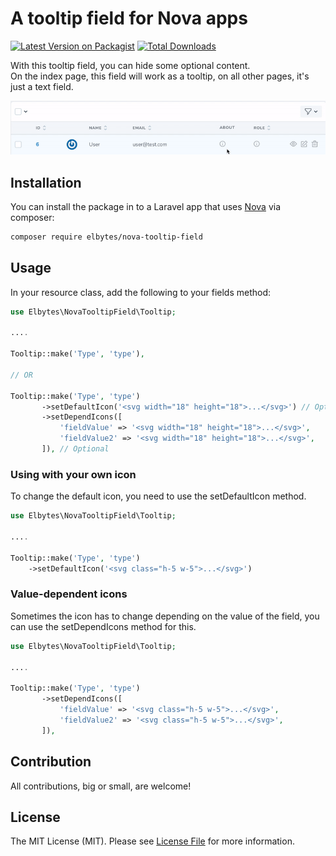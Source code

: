 # A tooltip field for Nova apps

[![Latest Version on Packagist](https://img.shields.io/packagist/v/elbytes/nova-tooltip-field.svg?style=flat-square)](https://packagist.org/packages/elbytes/nova-tooltip-field)
[![Total Downloads](https://img.shields.io/packagist/dt/elbytes/nova-tooltip-field.svg?style=flat-square)](https://packagist.org/packages/elbytes/nova-tooltip-field)

With this tooltip field, you can hide some optional content.  
On the index page, this field will work as a tooltip, on all other pages, it's just a text field.

<kbd>
    <img src="demo.gif" alt="Demo video">
</kbd>

## Installation

You can install the package in to a Laravel app that uses [Nova](https://nova.laravel.com) via composer:

```bash
composer require elbytes/nova-tooltip-field
```

## Usage

In your resource class, add the following to your fields method:

```php
use Elbytes\NovaTooltipField\Tooltip;

....

Tooltip::make('Type', 'type'), 

// OR

Tooltip::make('Type', 'type')
       ->setDefaultIcon('<svg width="18" height="18">...</svg>') // Optional
       ->setDependIcons([
           'fieldValue' => '<svg width="18" height="18">...</svg>',
           'fieldValue2' => '<svg width="18" height="18">...</svg>',
       ]), // Optional
```

### Using with your own icon

To change the default icon, you need to use the setDefaultIcon method.

```php
use Elbytes\NovaTooltipField\Tooltip;

....

Tooltip::make('Type', 'type')
    ->setDefaultIcon('<svg class="h-5 w-5">...</svg>')
```

### Value-dependent icons

Sometimes the icon has to change depending on the value of the field, you can use the setDependIcons method for this.

```php
use Elbytes\NovaTooltipField\Tooltip;

....

Tooltip::make('Type', 'type')
       ->setDependIcons([
           'fieldValue' => '<svg class="h-5 w-5">...</svg>',
           'fieldValue2' => '<svg class="h-5 w-5">...</svg>',
       ]),
```

## Contribution

All contributions, big or small, are welcome!

## License

The MIT License (MIT). Please see [License File](LICENSE) for more information.
